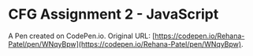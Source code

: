 # CFG Assignment 2 - JavaScript

A Pen created on CodePen.io. Original URL: [https://codepen.io/Rehana-Patel/pen/WNqyBpw](https://codepen.io/Rehana-Patel/pen/WNqyBpw).

